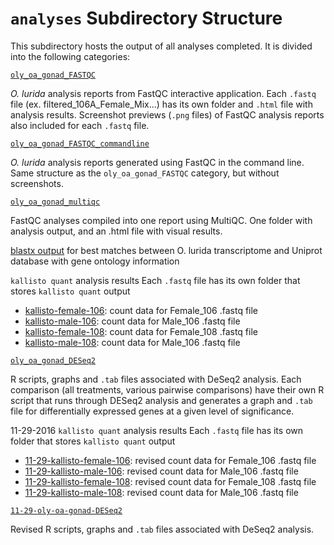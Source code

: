 # `analyses` Subdirectory Structure
This subdirectory hosts the output of all analyses completed. It is divided into the following categories:

[`oly_oa_gonad_FASTQC`](https://github.com/yaaminiv/yaaminiv-fish546-2016/tree/master/analyses/oly_oa_gonad_FASTQC)

*O. lurida* analysis reports from FastQC interactive application. Each `.fastq` file (ex. filtered_106A_Female_Mix...) has its own folder and `.html` file with analysis results. Screenshot previews (`.png` files) of FastQC analysis reports also included for each `.fastq` file.

[`oly_oa_gonad_FASTQC_commandline`](https://github.com/yaaminiv/yaaminiv-fish546-2016/tree/master/analyses/oly_oa_gonad_FastQC_commandline)

*O. lurida* analysis reports generated using FastQC in the command line. Same structure as the `oly_oa_gonad_FASTQC` category, but without screenshots.

[`oly_oa_gonad_multiqc`](https://github.com/yaaminiv/yaaminiv-fish546-2016/tree/master/analyses/oly_oa_gonad_MultiQC)

FastQC analyses compiled into one report using MultiQC. One folder with analysis output, and an .html file with visual results.

[blastx output](https://raw.githubusercontent.com/yaaminiv/yaaminiv-fish546-2016/master/analyses/blastx-11-14-best-matches) for best matches between O. lurida transcriptome and Uniprot database with gene ontology information

`kallisto quant` analysis results
Each `.fastq` file has its own folder that stores `kallisto quant` output
 - [kallisto-female-106](https://github.com/yaaminiv/yaaminiv-fish546-2016/tree/master/analyses/kallisto-female-106): count data for Female_106 .fastq file
 - [kallisto-male-106](https://github.com/yaaminiv/yaaminiv-fish546-2016/tree/master/analyses/kallisto-male-106): count data for Male_106 .fastq file
 - [kallisto-female-108](https://github.com/yaaminiv/yaaminiv-fish546-2016/tree/master/analyses/kallisto-female-108): count data for Female_108 .fastq file
 - [kallisto-male-108](https://github.com/yaaminiv/yaaminiv-fish546-2016/tree/master/analyses/kallisto-male-108): count data for Male_106 .fastq file
  
[`oly_oa_gonad_DESeq2`](https://github.com/yaaminiv/yaaminiv-fish546-2016/tree/master/analyses/oly_oa_gonad_DESeq2)

R scripts, graphs and `.tab` files associated with DeSeq2 analysis. Each comparison (all treatments, various pairwise comparisons) have their own R script that runs through DESeq2 analysis and generates a graph and `.tab` file for differentially expressed genes at a given level of significance.

11-29-2016 `kallisto quant` analysis results
Each `.fastq` file has its own folder that stores `kallisto quant` output
  - [11-29-kallisto-female-106](https://github.com/yaaminiv/yaaminiv-fish546-2016/tree/master/analyses/11-29-kallisto-female-106): revised count data for Female_106 .fastq file
  - [11-29-kallisto-male-106](https://github.com/yaaminiv/yaaminiv-fish546-2016/tree/master/analyses/11-29-kallisto-male-106): revised count data for Male_106 .fastq file
  - [11-29-kallisto-female-108](https://github.com/yaaminiv/yaaminiv-fish546-2016/tree/master/analyses/11-29-kallisto-female-108): revised count data for Female_108 .fastq file
  - [11-29-kallisto-male-108](https://github.com/yaaminiv/yaaminiv-fish546-2016/tree/master/analyses/11-29-kallisto-male-108): revised count data for Male_106 .fastq file
  
[`11-29-oly-oa-gonad-DESeq2`](https://github.com/yaaminiv/yaaminiv-fish546-2016/tree/master/analyses/11-29-oly-oa-gonad-DESeq2) 

Revised R scripts, graphs and `.tab` files associated with DeSeq2 analysis.

